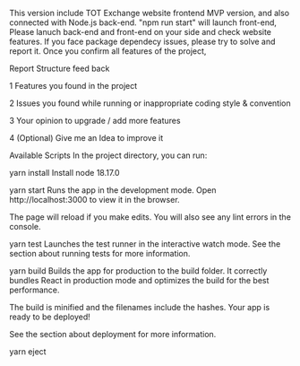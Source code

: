 


This version include TOT Exchange website frontend MVP version, and also connected with Node.js back-end. "npm run start" will launch front-end, Please lanuch back-end and front-end on your side and check website features. If you face package dependecy issues, please try to solve and report it. Once you confirm all features of the project, 

Report Structure feed back


1 Features you found in the project

2 Issues you found while running or inappropriate coding style & convention

3 Your opinion to upgrade / add more features

4 (Optional) Give me an Idea to improve it 




Available Scripts
In the project directory, you can run:

yarn install
Install node 18.17.0

yarn start
Runs the app in the development mode.
Open http://localhost:3000 to view it in the browser.

The page will reload if you make edits.
You will also see any lint errors in the console.

yarn test
Launches the test runner in the interactive watch mode.
See the section about running tests for more information.

yarn build
Builds the app for production to the build folder.
It correctly bundles React in production mode and optimizes the build for the best performance.

The build is minified and the filenames include the hashes.
Your app is ready to be deployed!

See the section about deployment for more information.

yarn eject
